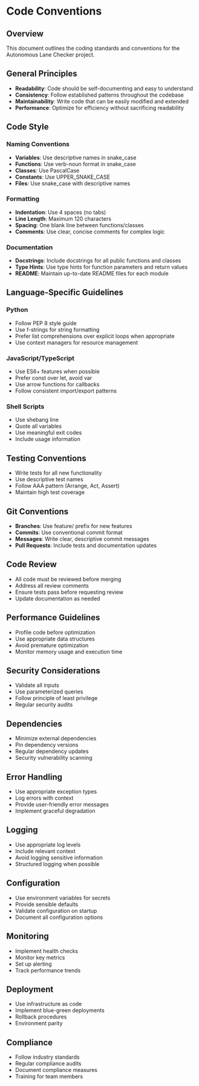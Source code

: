 # Code Conventions

## Overview
This document outlines the coding standards and conventions for the Autonomous Lane Checker project.

## General Principles
- **Readability**: Code should be self-documenting and easy to understand
- **Consistency**: Follow established patterns throughout the codebase
- **Maintainability**: Write code that can be easily modified and extended
- **Performance**: Optimize for efficiency without sacrificing readability

## Code Style

### Naming Conventions
- **Variables**: Use descriptive names in snake_case
- **Functions**: Use verb-noun format in snake_case
- **Classes**: Use PascalCase
- **Constants**: Use UPPER_SNAKE_CASE
- **Files**: Use snake_case with descriptive names

### Formatting
- **Indentation**: Use 4 spaces (no tabs)
- **Line Length**: Maximum 120 characters
- **Spacing**: One blank line between functions/classes
- **Comments**: Use clear, concise comments for complex logic

### Documentation
- **Docstrings**: Include docstrings for all public functions and classes
- **Type Hints**: Use type hints for function parameters and return values
- **README**: Maintain up-to-date README files for each module

## Language-Specific Guidelines

### Python
- Follow PEP 8 style guide
- Use f-strings for string formatting
- Prefer list comprehensions over explicit loops when appropriate
- Use context managers for resource management

### JavaScript/TypeScript
- Use ES6+ features when possible
- Prefer const over let, avoid var
- Use arrow functions for callbacks
- Follow consistent import/export patterns

### Shell Scripts
- Use shebang line
- Quote all variables
- Use meaningful exit codes
- Include usage information

## Testing Conventions
- Write tests for all new functionality
- Use descriptive test names
- Follow AAA pattern (Arrange, Act, Assert)
- Maintain high test coverage

## Git Conventions
- **Branches**: Use feature/ prefix for new features
- **Commits**: Use conventional commit format
- **Messages**: Write clear, descriptive commit messages
- **Pull Requests**: Include tests and documentation updates

## Code Review
- All code must be reviewed before merging
- Address all review comments
- Ensure tests pass before requesting review
- Update documentation as needed

## Performance Guidelines
- Profile code before optimization
- Use appropriate data structures
- Avoid premature optimization
- Monitor memory usage and execution time

## Security Considerations
- Validate all inputs
- Use parameterized queries
- Follow principle of least privilege
- Regular security audits

## Dependencies
- Minimize external dependencies
- Pin dependency versions
- Regular dependency updates
- Security vulnerability scanning

## Error Handling
- Use appropriate exception types
- Log errors with context
- Provide user-friendly error messages
- Implement graceful degradation

## Logging
- Use appropriate log levels
- Include relevant context
- Avoid logging sensitive information
- Structured logging when possible

## Configuration
- Use environment variables for secrets
- Provide sensible defaults
- Validate configuration on startup
- Document all configuration options

## Monitoring
- Implement health checks
- Monitor key metrics
- Set up alerting
- Track performance trends

## Deployment
- Use infrastructure as code
- Implement blue-green deployments
- Rollback procedures
- Environment parity

## Compliance
- Follow industry standards
- Regular compliance audits
- Document compliance measures
- Training for team members